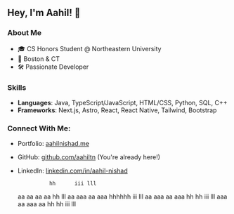 ## Hey, I'm Aahil! 👋

### About Me
- 🎓 CS Honors Student @ Northeastern University
- 📍 Boston & CT
- 🛠 Passionate Developer

### Skills
- **Languages**: Java, TypeScript/JavaScript, HTML/CSS, Python, SQL, C++
- **Frameworks**: Next.js, Astro, React, React Native, Tailwind, Bootstrap

### Connect With Me: 
- Portfolio: [aahilnishad.me](https://www.aahilnishad.me/)
- GitHub: [github.com/aahiltn](https://www.github.com/aahiltn) (You're already here!)
- LinkedIn: [linkedin.com/in/aahil-nishad](https://www.linkedin.com/in/aahil-nishad)



                hh      iii lll 
  aa aa   aa aa hh          lll 
 aa aaa  aa aaa hhhhhh  iii lll 
aa  aaa aa  aaa hh   hh iii lll 
 aaa aa  aaa aa hh   hh iii lll 
                                
